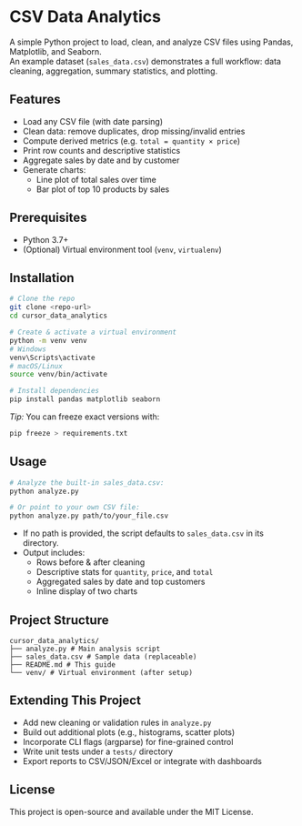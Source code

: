 # CSV Data Analytics

A simple Python project to load, clean, and analyze CSV files using Pandas, Matplotlib, and Seaborn.  
An example dataset (`sales_data.csv`) demonstrates a full workflow: data cleaning, aggregation, summary statistics, and plotting.

## Features
- Load any CSV file (with date parsing)
- Clean data: remove duplicates, drop missing/invalid entries
- Compute derived metrics (e.g. `total = quantity × price`)
- Print row counts and descriptive statistics
- Aggregate sales by date and by customer
- Generate charts:
  - Line plot of total sales over time
  - Bar plot of top 10 products by sales

## Prerequisites
- Python 3.7+
- (Optional) Virtual environment tool (`venv`, `virtualenv`)

## Installation

```bash
# Clone the repo
git clone <repo-url>
cd cursor_data_analytics

# Create & activate a virtual environment
python -m venv venv
# Windows
venv\Scripts\activate
# macOS/Linux
source venv/bin/activate

# Install dependencies
pip install pandas matplotlib seaborn
```

*Tip:* You can freeze exact versions with:
```bash
pip freeze > requirements.txt
```

## Usage

```bash
# Analyze the built-in sales_data.csv:
python analyze.py

# Or point to your own CSV file:
python analyze.py path/to/your_file.csv
```

- If no path is provided, the script defaults to `sales_data.csv` in its directory.
- Output includes:
  - Rows before & after cleaning
  - Descriptive stats for `quantity`, `price`, and `total`
  - Aggregated sales by date and top customers
  - Inline display of two charts

## Project Structure

```
cursor_data_analytics/
├── analyze.py # Main analysis script
├── sales_data.csv # Sample data (replaceable)
├── README.md # This guide
└── venv/ # Virtual environment (after setup)
```


## Extending This Project
- Add new cleaning or validation rules in `analyze.py`
- Build out additional plots (e.g., histograms, scatter plots)
- Incorporate CLI flags (argparse) for fine-grained control
- Write unit tests under a `tests/` directory
- Export reports to CSV/JSON/Excel or integrate with dashboards

## License
This project is open-source and available under the MIT License.  